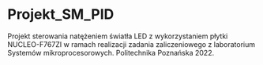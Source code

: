# Projekt_SM_PID
Projekt sterowania natężeniem światła LED z wykorzystaniem płytki NUCLEO-F767ZI w ramach realizacji zadania zaliczeniowego z laboratorium Systemów mikroprocesorowych. Politechnika Poznańska 2022.
